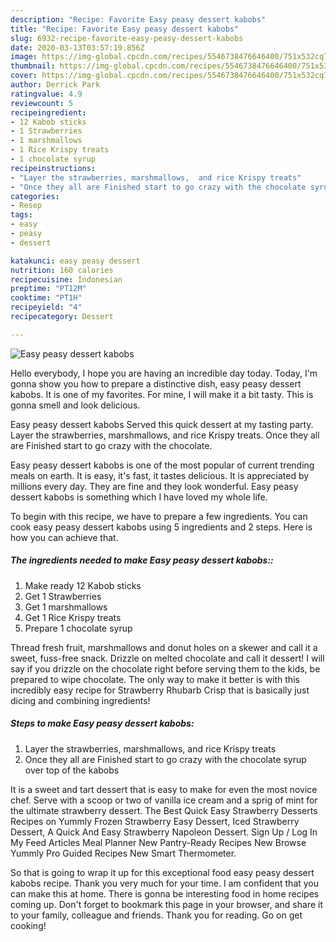 ```yaml
---
description: "Recipe: Favorite Easy peasy dessert kabobs"
title: "Recipe: Favorite Easy peasy dessert kabobs"
slug: 6932-recipe-favorite-easy-peasy-dessert-kabobs
date: 2020-03-13T03:57:19.856Z
image: https://img-global.cpcdn.com/recipes/5546738476646400/751x532cq70/easy-peasy-dessert-kabobs-recipe-main-photo.jpg
thumbnail: https://img-global.cpcdn.com/recipes/5546738476646400/751x532cq70/easy-peasy-dessert-kabobs-recipe-main-photo.jpg
cover: https://img-global.cpcdn.com/recipes/5546738476646400/751x532cq70/easy-peasy-dessert-kabobs-recipe-main-photo.jpg
author: Derrick Park
ratingvalue: 4.9
reviewcount: 5
recipeingredient:
- 12 Kabob sticks
- 1 Strawberries
- 1 marshmallows
- 1 Rice Krispy treats
- 1 chocolate syrup
recipeinstructions:
- "Layer the strawberries, marshmallows,  and rice Krispy treats"
- "Once they all are Finished start to go crazy with the chocolate syrup over top of the kabobs"
categories:
- Resep
tags:
- easy
- peasy
- dessert

katakunci: easy peasy dessert
nutrition: 160 calories
recipecuisine: Indonesian
preptime: "PT12M"
cooktime: "PT1H"
recipeyield: "4"
recipecategory: Dessert

---
```



![Easy peasy dessert kabobs](https://img-global.cpcdn.com/recipes/5546738476646400/751x532cq70/easy-peasy-dessert-kabobs-recipe-main-photo.jpg)

Hello everybody, I hope you are having an incredible day today. Today, I'm gonna show you how to prepare a distinctive dish, easy peasy dessert kabobs. It is one of my favorites. For mine, I will make it a bit tasty. This is gonna smell and look delicious.

Easy peasy dessert kabobs Served this quick dessert at my tasting party. Layer the strawberries, marshmallows, and rice Krispy treats. Once they all are Finished start to go crazy with the chocolate.

Easy peasy dessert kabobs is one of the most popular of current trending meals on earth. It is easy, it's fast, it tastes delicious. It is appreciated by millions every day. They are fine and they look wonderful. Easy peasy dessert kabobs is something which I have loved my whole life.


To begin with this recipe, we have to prepare a few ingredients. You can cook easy peasy dessert kabobs using 5 ingredients and 2 steps. Here is how you can achieve that.

##### The ingredients needed to make Easy peasy dessert kabobs::

1. Make ready 12 Kabob sticks
1. Get 1 Strawberries
1. Get 1 marshmallows
1. Get 1 Rice Krispy treats
1. Prepare 1 chocolate syrup


Thread fresh fruit, marshmallows and donut holes on a skewer and call it a sweet, fuss-free snack. Drizzle on melted chocolate and call it dessert! I will say if you drizzle on the chocolate right before serving them to the kids, be prepared to wipe chocolate. The only way to make it better is with this incredibly easy recipe for Strawberry Rhubarb Crisp that is basically just dicing and combining ingredients! 

##### Steps to make Easy peasy dessert kabobs:

1. Layer the strawberries, marshmallows,  and rice Krispy treats
1. Once they all are Finished start to go crazy with the chocolate syrup over top of the kabobs


It is a sweet and tart dessert that is easy to make for even the most novice chef. Serve with a scoop or two of vanilla ice cream and a sprig of mint for the ultimate strawberry dessert. The Best Quick Easy Strawberry Desserts Recipes on Yummly Frozen Strawberry Easy Dessert, Iced Strawberry Dessert, A Quick And Easy Strawberry Napoleon Dessert. Sign Up / Log In My Feed Articles Meal Planner New Pantry-Ready Recipes New Browse Yummly Pro Guided Recipes New Smart Thermometer. 

So that is going to wrap it up for this exceptional food easy peasy dessert kabobs recipe. Thank you very much for your time. I am confident that you can make this at home. There is gonna be interesting food in home recipes coming up. Don't forget to bookmark this page in your browser, and share it to your family, colleague and friends. Thank you for reading. Go on get cooking!
